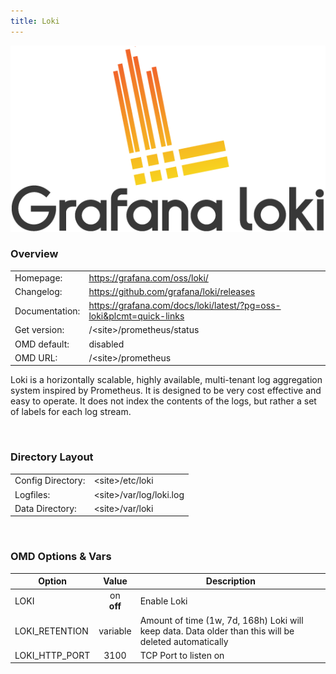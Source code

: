 ```yaml
---
title: Loki
---
```

<style>
  thead th:empty {
    border: thin solid red !important;
    display: none;
  }
</style>
![](loki.png)
### Overview

|||
|---|---|
|Homepage:|https://grafana.com/oss/loki/|
|Changelog:|https://github.com/grafana/loki/releases|
|Documentation:|https://grafana.com/docs/loki/latest/?pg=oss-loki&plcmt=quick-links|
|Get version:|/&lt;site&gt;/prometheus/status|
|OMD default:|disabled|
|OMD URL:|/&lt;site&gt;/prometheus|

Loki is a horizontally scalable, highly available, multi-tenant log aggregation system inspired by Prometheus. It is designed to be very cost effective and easy to operate. It does not index the contents of the logs, but rather a set of labels for each log stream.

&#x205F;
### Directory Layout

|||
|---|---|
|Config Directory:|&lt;site&gt;/etc/loki|
|Logfiles:|&lt;site&gt;/var/log/loki.log|
|Data Directory:|&lt;site&gt;/var/loki|

&#x205F;

### OMD Options & Vars
| Option | Value | Description |
| ------ |:-----:| ----------- |
| LOKI | on <br> **off** | Enable Loki |
| LOKI_RETENTION | variable | Amount of time (1w, 7d, 168h) Loki will keep data. Data older than this will be deleted automatically |
| LOKI_HTTP_PORT | 3100 | TCP Port to listen on |